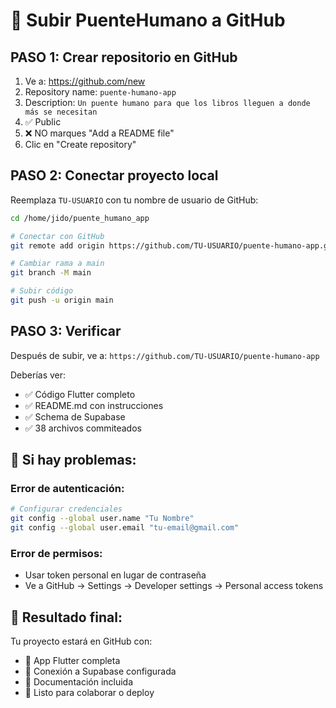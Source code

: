 # 🚀 Subir PuenteHumano a GitHub

## PASO 1: Crear repositorio en GitHub

1. Ve a: https://github.com/new
2. Repository name: `puente-humano-app`
3. Description: `Un puente humano para que los libros lleguen a donde más se necesitan`
4. ✅ Public
5. ❌ NO marques "Add a README file"
6. Clic en "Create repository"

## PASO 2: Conectar proyecto local

Reemplaza `TU-USUARIO` con tu nombre de usuario de GitHub:

```bash
cd /home/jido/puente_humano_app

# Conectar con GitHub
git remote add origin https://github.com/TU-USUARIO/puente-humano-app.git

# Cambiar rama a main
git branch -M main

# Subir código
git push -u origin main
```

## PASO 3: Verificar

Después de subir, ve a:
`https://github.com/TU-USUARIO/puente-humano-app`

Deberías ver:
- ✅ Código Flutter completo
- ✅ README.md con instrucciones
- ✅ Schema de Supabase
- ✅ 38 archivos commiteados

## 🔧 Si hay problemas:

### Error de autenticación:
```bash
# Configurar credenciales
git config --global user.name "Tu Nombre"
git config --global user.email "tu-email@gmail.com"
```

### Error de permisos:
- Usar token personal en lugar de contraseña
- Ve a GitHub → Settings → Developer settings → Personal access tokens

## 🎯 Resultado final:

Tu proyecto estará en GitHub con:
- 📱 App Flutter completa
- 🔗 Conexión a Supabase configurada
- 📖 Documentación incluida
- 🚀 Listo para colaborar o deploy